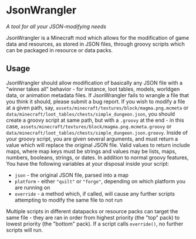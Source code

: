 # JsonWrangler

*A tool for all your JSON-modifying needs*

JsonWrangler is a Minecraft mod which allows for the modification of game data and resources, as stored in JSON files,
through groovy scripts which can be packaged in resource or data packs.

## Usage

JsonWrangler should allow modification of basically any JSON file with a "winner takes all" behavior - for instance,
loot tables, models, worldgen data, or animation metadata files. If JsonWrangler fails to wrangle a file that you think
it should, please submit a bug report. If you wish to modify a file at a given path, say,
`assets/minecraft/textures/block/magma.png.mcmeta` or `data/minecraft/loot_tables/chests/simple_dungeon.json`, you
should create a groovy script at same path, but with a `.groovy` at the end - in this case,
`assets/minecraft/textures/block/magma.png.mcmeta.groovy` or `data/minecraft/loot_tables/chests/simple_dungeon.json.groovy`.
Inside of your groovy script, you are given several arguments, and must return a value which will replace the original
JSON file. Valid values to return include maps, where map keys must be strings and values may be
lists, maps, numbers, booleans, strings, or dates. In addition to normal groovy features, You have the following
variables at your disposal inside your script:

* `json` - the original JSON file, parsed into a map
* `platform` - either `"quilt"` or `"forge"`, depending on which platform you are running on
* `override` - a method which, if called, will cause any further scripts attempting to modify the same file to not run

Multiple scripts in different datapacks or resource packs can target the same file - they are ran in order from highest
priority (the "top" pack) to lowest priority (the "bottom" pack). If a script calls `override()`, no further scripts
will run.
